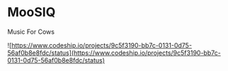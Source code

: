 MooSIQ
=======

Music For Cows

![https://www.codeship.io/projects/9c5f3190-bb7c-0131-0d75-56af0b8e8fdc/status](https://www.codeship.io/projects/9c5f3190-bb7c-0131-0d75-56af0b8e8fdc/status)

